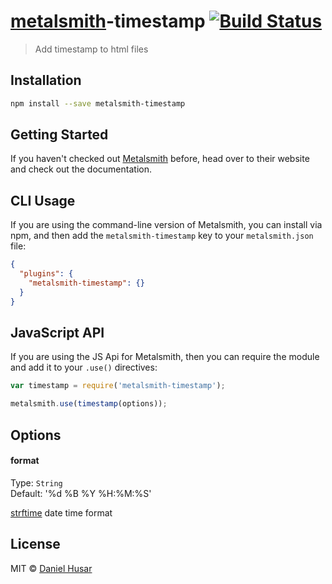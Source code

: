 # [metalsmith](http://www.metalsmith.io/)-timestamp [![Build Status](https://travis-ci.org/danielhusar/metalsmith-timestamp.svg?branch=master)](https://travis-ci.org/danielhusar/metalsmith-timestamp)

> Add timestamp to html files

## Installation

```sh
npm install --save metalsmith-timestamp
```

## Getting Started

If you haven't checked out [Metalsmith](http://metalsmith.io/) before, head over to their website and check out the
documentation.

## CLI Usage

If you are using the command-line version of Metalsmith, you can install via npm, and then add the
`metalsmith-timestamp` key to your `metalsmith.json` file:

```json
{
  "plugins": {
    "metalsmith-timestamp": {}
  }
}
```

## JavaScript API

If you are using the JS Api for Metalsmith, then you can require the module and add it to your `.use()` directives:

```js
var timestamp = require('metalsmith-timestamp');

metalsmith.use(timestamp(options));
```

## Options

#### format

Type: `String`  
Default: '%d %B %Y %H:%M:%S'

[strftime](https://github.com/samsonjs/strftime) date time format

## License

MIT © [Daniel Husar](https://github.com/danielhusar)
